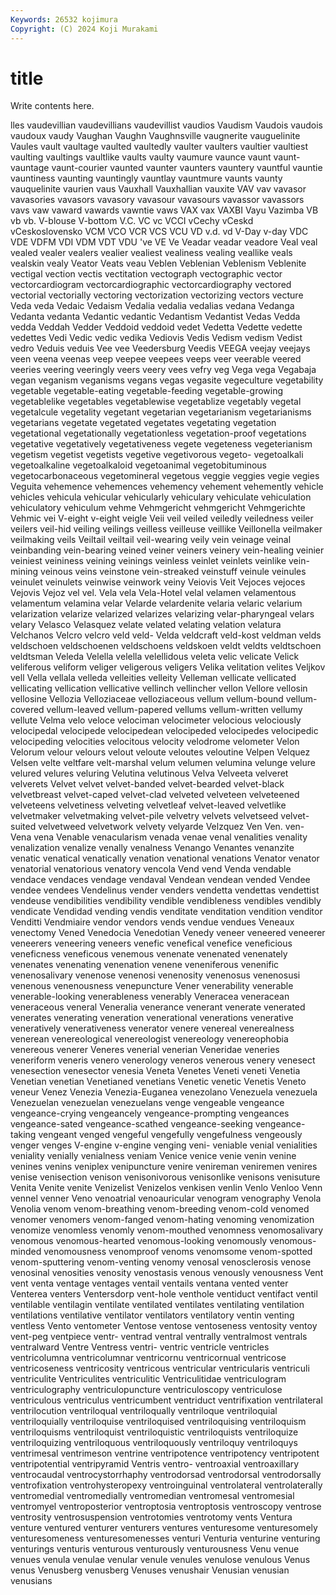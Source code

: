 ```yaml
---
Keywords: 26532 kojimura
Copyright: (C) 2024 Koji Murakami
---
```


# title

Write contents here.



lles vaudevillian vaudevillians vaudevillist vaudios Vaudism Vaudois vaudois vaudoux
vaudy Vaughan Vaughn Vaughnsville vaugnerite vauguelinite Vaules vault vaultage vaulted
vaultedly vaulter vaulters vaultier vaultiest vaulting vaultings vaultlike vaults vaulty
vaumure vaunce vaunt vaunt- vauntage vaunt-courier vaunted vaunter vaunters vauntery
vauntful vauntie vauntiness vaunting vauntingly vauntlay vauntmure vaunts vaunty vauquelinite
vaurien vaus Vauxhall Vauxhallian vauxite VAV vav vavasor vavasories vavasors
vavasory vavasour vavasours vavassor vavassors vavs vaw vaward vawards vawntie
vaws VAX vax VAXBI Vayu Vazimba VB vb vb. V-blouse
V-bottom V.C. VC vc VCCI vCechy vCeskd vCeskoslovensko VCM VCO
VCR VCS VCU VD v.d. vd V-Day v-day VDC VDE
VDFM VDI VDM VDT VDU 've VE Ve Veadar veadar
veadore Veal veal vealed vealer vealers vealier vealiest vealiness vealing
veallike veals vealskin vealy Veator Veats veau Veblen Veblenian Veblenism
Veblenite vectigal vection vectis vectitation vectograph vectographic vector vectorcardiogram vectorcardiographic
vectorcardiography vectored vectorial vectorially vectoring vectorization vectorizing vectors vecture Veda
veda Vedaic Vedaism Vedalia vedalia vedalias vedana Vedanga Vedanta vedanta
Vedantic vedantic Vedantism Vedantist Vedas Vedda vedda Veddah Vedder Veddoid
veddoid vedet Vedetta Vedette vedette vedettes Vedi Vedic vedic vedika
Vediovis Vedis Vedism vedism Vedist vedro Veduis veduis Vee vee
Veedersburg Veedis VEEGA veejay veejays veen veena veenas veep veepee
veepees veeps veer veerable veered veeries veering veeringly veers veery
vees vefry veg Vega vega Vegabaja vegan veganism veganisms vegans
vegas vegasite vegeculture vegetability vegetable vegetable-eating vegetable-feeding vegetable-growing vegetablelike vegetables
vegetablewise vegetablize vegetably vegetal vegetalcule vegetality vegetant vegetarian vegetarianism vegetarianisms
vegetarians vegetate vegetated vegetates vegetating vegetation vegetational vegetationally vegetationless vegetation-proof
vegetations vegetative vegetatively vegetativeness vegete vegeteness vegeterianism vegetism vegetist vegetists
vegetive vegetivorous vegeto- vegetoalkali vegetoalkaline vegetoalkaloid vegetoanimal vegetobituminous vegetocarbonaceous vegetomineral
vegetous veggie veggies vegie vegies Veguita vehemence vehemences vehemency vehement
vehemently vehicle vehicles vehicula vehicular vehicularly vehiculary vehiculate vehiculation vehiculatory
vehiculum vehme Vehmgericht vehmgericht Vehmgerichte Vehmic vei V-eight v-eight veigle
Veii veil veiled veiledly veiledness veiler veilers veil-hid veiling veilings
veilless veilleuse veillike Veillonella veilmaker veilmaking veils Veiltail veiltail veil-wearing
veily vein veinage veinal veinbanding vein-bearing veined veiner veiners veinery
vein-healing veinier veiniest veininess veining veinings veinless veinlet veinlets veinlike
vein-mining veinous veins veinstone vein-streaked veinstuff veinule veinules veinulet veinulets
veinwise veinwork veiny Veiovis Veit Vejoces vejoces Vejovis Vejoz vel
vel. Vela vela Vela-Hotel velal velamen velamentous velamentum velamina velar
Velarde velardenite velaria velaric velarium velarization velarize velarized velarizes velarizing
velar-pharyngeal velars velary Velasco Velasquez velate velated velating velation velatura
Velchanos Velcro velcro veld veld- Velda veldcraft veld-kost veldman velds
veldschoen veldschoenen veldschoens veldskoen veldt veldts veldtschoen veldtsman Veleda Velella
velella velellidous veleta velic velicate Velick veliferous veliform veliger veligerous
veligers Velika velitation velites Veljkov vell Vella vellala velleda velleities
velleity Velleman vellicate vellicated vellicating vellication vellicative vellinch vellincher vellon
Vellore vellosin vellosine Vellozia Velloziaceae velloziaceous vellum vellum-bound vellum-covered vellum-leaved
vellum-papered vellums vellum-written vellumy vellute Velma velo veloce velociman velocimeter
velocious velociously velocipedal velocipede velocipedean velocipeded velocipedes velocipedic velocipeding velocities
velocitous velocity velodrome velometer Velon Velorum velour velours velout veloute
veloutes veloutine Velpen Velquez Velsen velte veltfare velt-marshal velum velumen
velumina velunge velure velured velures veluring Velutina velutinous Velva Velveeta
velveret velverets Velvet velvet velvet-banded velvet-bearded velvet-black velvetbreast velvet-caped velvet-clad
velveted velveteen velveteened velveteens velvetiness velveting velvetleaf velvet-leaved velvetlike velvetmaker
velvetmaking velvet-pile velvetry velvets velvetseed velvet-suited velvetweed velvetwork velvety velyarde
Velzquez Ven Ven. ven- Vena vena Venable venacularism venada venae
venal venalities venality venalization venalize venally venalness Venango Venantes venanzite
venatic venatical venatically venation venational venations Venator venator venatorial venatorious
venatory vencola Vend vend Venda vendable vendace vendaces vendage vendaval
Vendean vendean vended Vendee vendee vendees Vendelinus vender venders vendetta
vendettas vendettist vendeuse vendibilities vendibility vendible vendibleness vendibles vendibly vendicate
Vendidad vending vendis venditate venditation vendition venditor Venditti Vendmiaire vendor
vendors vends vendue vendues Veneaux venectomy Vened Venedocia Venedotian Venedy
veneer veneered veneerer veneerers veneering veneers venefic venefical venefice veneficious
veneficness veneficous venemous venenate venenated venenately venenates venenating venenation venene
veneniferous venenific venenosalivary venenose venenosi venenosity venenosus venenosusi venenous venenousness
venepuncture Vener venerability venerable venerable-looking venerableness venerably Veneracea veneracean veneraceous
veneral Veneralia venerance venerant venerate venerated venerates venerating veneration venerational
venerations venerative veneratively venerativeness venerator venere venereal venerealness venerean venereological
venereologist venereology venereophobia venereous venerer Veneres venerial venerian Veneridae veneries
veneriform veneris venero venerology veneros venerous venery venesect venesection venesector
venesia Veneta Venetes Veneti veneti Venetia Venetian venetian Venetianed venetians
Venetic venetic Venetis Veneto veneur Venez Venezia Venezia-Euganea venezolano Venezuela
venezuela Venezuelan venezuelan venezuelans venge vengeable vengeance vengeance-crying vengeancely vengeance-prompting
vengeances vengeance-sated vengeance-scathed vengeance-seeking vengeance-taking vengeant venged vengeful vengefully vengefulness
vengeously venger venges V-engine v-engine venging veni- veniable venial venialities
veniality venially venialness veniam Venice venice venie venin venine venines
venins veniplex venipuncture venire venireman veniremen venires venise venisection venison
venisonivorous venisonlike venisons venisuture Venita Venite venite Venizelist Venizelos venkisen
venlin Venlo Venloo Venn vennel venner Veno venoatrial venoauricular venogram
venography Venola Venolia venom venom-breathing venom-breeding venom-cold venomed venomer venomers
venom-fanged venom-hating venoming venomization venomize venomless venomly venom-mouthed venomness venomosalivary
venomous venomous-hearted venomous-looking venomously venomous-minded venomousness venomproof venoms venomsome venom-spotted
venom-sputtering venom-venting venomy venosal venosclerosis venose venosinal venosities venosity venostasis
venous venously venousness Vent vent venta ventage ventages ventail ventails
ventana vented venter Venterea venters Ventersdorp vent-hole venthole ventiduct ventifact
ventil ventilable ventilagin ventilate ventilated ventilates ventilating ventilation ventilations ventilative
ventilator ventilators ventilatory ventin venting ventless Vento ventometer Ventose ventose
ventoseness ventosity ventoy vent-peg ventpiece ventr- ventrad ventral ventrally ventralmost
ventrals ventralward Ventre Ventress ventri- ventric ventricle ventricles ventricolumna ventricolumnar
ventricornu ventricornual ventricose ventricoseness ventricosity ventricous ventricular ventricularis ventriculi ventriculite
Ventriculites ventriculitic Ventriculitidae ventriculogram ventriculography ventriculopuncture ventriculoscopy ventriculose ventriculous ventriculus
ventricumbent ventriduct ventrifixation ventrilateral ventrilocution ventriloqual ventriloqually ventriloque ventriloquial ventriloquially
ventriloquise ventriloquised ventriloquising ventriloquism ventriloquisms ventriloquist ventriloquistic ventriloquists ventriloquize ventriloquizing
ventriloquous ventriloquously ventriloquy ventriloquys ventrimesal ventrimeson ventrine ventripotence ventripotency ventripotent
ventripotential ventripyramid Ventris ventro- ventroaxial ventroaxillary ventrocaudal ventrocystorrhaphy ventrodorsad ventrodorsal
ventrodorsally ventrofixation ventrohysteropexy ventroinguinal ventrolateral ventrolaterally ventromedial ventromedially ventromedian ventromesal
ventromesial ventromyel ventroposterior ventroptosia ventroptosis ventroscopy ventrose ventrosity ventrosuspension ventrotomies
ventrotomy vents Ventura venture ventured venturer venturers ventures venturesome venturesomely
venturesomeness venturesomenesses venturi Venturia venturine venturing venturings venturis venturous venturously
venturousness Venu venue venues venula venulae venular venule venules venulose
venulous Venus venus Venusberg venusberg Venuses venushair Venusian venusian venusians
